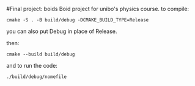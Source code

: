 #Final project: boids
Boid project for unibo's physics course. 
to compile:

```
cmake -S . -B build/debug -DCMAKE_BUILD_TYPE=Release
```
you can also put Debug in place of Release.

then:

```
cmake --build build/debug
```
and to run the code:
```
./build/debug/nomefile
```